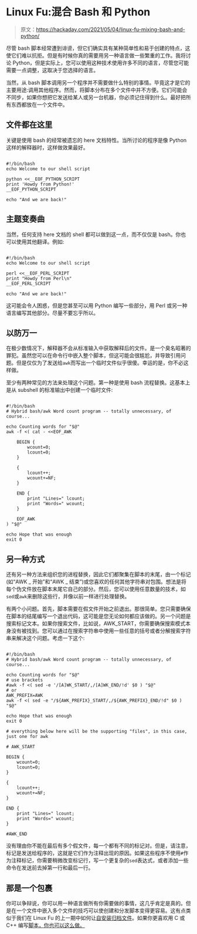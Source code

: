 # Linux Fu:混合 Bash 和 Python

> 原文：<https://hackaday.com/2021/05/04/linux-fu-mixing-bash-and-python/>

尽管 bash 脚本经常遭到诽谤，但它们确实具有某种简单性和易于创建的特点，这使它们难以抗拒。但是有时候你真的需要用另一种语言做一些繁重的工作。我将讨论 Python，但是实际上，您可以使用这种技术使用许多不同的语言，尽管您可能需要一点调整，这取决于您选择的语言。

当然，从 bash 脚本调用另一个程序并不需要做什么特别的事情。毕竟这才是它的主要用途:调用其他程序。然而，将脚本分布在多个文件中并不方便。它们可能会不同步，如果你想把它发送给某人或另一台机器，你必须记住得到什么。最好把所有东西都放在一个文件中。

## 文件都在这里

关键是使用 bash 的经常被遗忘的 here 文档特性。当所讨论的程序是像 Python 这样的解释器时，这样做效果最好。

```

#!/bin/bash
echo Welcome to our shell script

python <<__EOF_PYTHON_SCRIPT
print 'Howdy from Python!'
__EOF_PYTHON_SCRIPT

echo "And we are back!"

```

## 主题变奏曲

当然，任何支持 here 文档的 shell 都可以做到这一点，而不仅仅是 bash。你也可以使用其他翻译。例如:

```

#!/bin/bash
echo Welcome to our shell script

perl <<__EOF_PERL_SCRIPT
print "Howdy from Perl\n"
__EOF_PERL_SCRIPT

echo "And we are back!"

```

这可能会令人困惑，但是您甚至可以用 Python 编写一些部分，用 Perl 或另一种语言编写其他部分。尽量不要忘乎所以。

## 以防万一

在极少数情况下，解释器不会从标准输入中获取解释后的文件。是一个臭名昭著的罪犯。虽然您可以在命令行中嵌入整个脚本，但这可能会很尴尬，并导致引用问题。但是仅仅为了发送给`awk`而写出一个临时文件似乎很傻。幸运的是，你不必这样做。

至少有两种常见的方法来处理这个问题。第一种是使用 bash 流程替换。这基本上是从 subshell 的标准输出中创建一个临时文件:

```

#!/bin/bash
# Hybrid bash/awk Word count program -- totally unnecessary, of course...

echo Counting words for "$@"
awk -f <( cat - <<EOF_AWK

    BEGIN {
        wcount=0;
        lcount=0;
    }

    {
        lcount++;
        wcount+=NF;
    }

    END {
        print "Lines=" lcount;
        print "Words=" wcount;
    }

    EOF_AWK
) "$@"

echo Hope that was enough
exit 0

```

## 另一种方式

还有另一种方法来组织您的进程替换，因此它们都聚集在脚本的末尾，由一个标记(如“AWK _ 开始”和“AWK _ 结束”)或您喜欢的任何其他字符串对包围。想法是将每个伪文件放在脚本末尾它自己的部分。然后，您可以使用任意数量的技术，如`sed`或`awk`来删除这些行，并像以前一样进行处理替换。

有两个小问题。首先，脚本需要在假文件开始之前退出。那很简单。您只需要确保在脚本的结尾编写一个退出代码，这可能是您无论如何都应该做的。另一个问题是搜索标记文本。如果你搜索文件，比如说，AWK_START，你需要确保搜索模式本身没有被找到。您可以通过在搜索字符串中使用一些任意的括号或者分解搜索字符串来解决这个问题。考虑一下这个:

```

#!/bin/bash
# Hybrid bash/awk Word count program -- totally unnecessary, of course...

echo Counting words for "$@"
# use brackets
#awk -f <( sed -e '/[A]WK_START/,/[A]WK_END/!d' $0 ) "$@"
# or
AWK_PREFIX=AWK
awk -f <( sed -e "/${AWK_PREFIX}_START/,/${AWK_PREFIX}_END/!d" $0 ) "$@"

echo Hope that was enough
exit 0

# everything below here will be the supporting "files", in this case, just one for awk

# AWK_START

BEGIN {
    wcount=0;
    lcount=0;
}

{
    lcount++;
    wcount+=NF;
}

END {
    print "Lines=" lcount;
    print "Words=" wcount;
}

#AWK_END

```

没有理由你不能在最后有多个假文件，每一个都有不同的标记对。但是，请注意，标记是发送给程序的，这就是它们作为注释出现的原因。如果这些程序不使用`#`作为注释标记，你需要稍微改变标记行，写一个更复杂的`sed`表达式，或者添加一些命令在发送前去掉第一行和最后一行。

## 那是一个包裹

你可以争辩说，你可以用一种语言做所有你需要做的事情，这几乎肯定是真的。但是在一个文件中嵌入多个文件的技巧可以使创建和分发脚本变得更容易。这有点类似于我们在 Linux Fu 的上一期中如何让[自安装归档文件](https://hackaday.com/2021/04/09/linux-fu-shell-script-file-embedding/)。如果你更喜欢用 C 或 C++ 编写[脚本，你也可以这么做。](https://hackaday.com/2019/09/17/linux-fu-shell-scripts-in-c-c-and-others/)